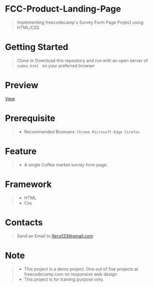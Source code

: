 # FCC-Product-Landing-Page
> Implementing freecodecamp's Survey Form Page Project using HTML/CSS

# Getting Started
> Clone or Download this repository and run with an open server of ```index.html ``` on your preferred browser

# Preview
[View](https://boring-tesla-5b189b.netlify.app)

# Prerequisite

> * Recommended Browsers: ```Chrome Microsoft-Edge Firefox``` 

# Feature
> * A single Coffee market survey form page.

# Framework
 > * HTML
 > * Css

# Contacts
> Send an Email to ifeco133@gmail.com

# Note
> * This project is a demo project. One out of five projects at freecodecamp.com  on responsive web design
> * This project is for training purpose only.

